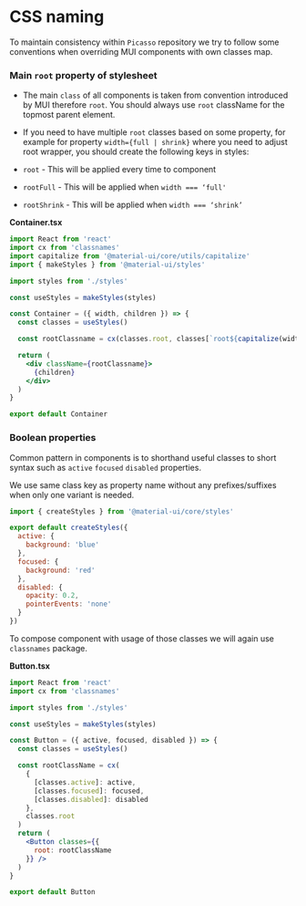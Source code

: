 # CSS naming
To maintain consistency within `Picasso` repository we try to follow some conventions when overriding MUI components with own classes map.

### Main `root` property of stylesheet
* The main `class` of all components is taken from convention introduced by MUI therefore `root`. You should always use `root` className for the topmost parent element. 

* If you need to have multiple `root` classes based on some property, for example for property `width={full | shrink}` where you need to adjust root wrapper, you should create the following keys in styles:

* `root` - This will be applied every time to component
* `rootFull` - This will be applied when `width === ‘full'`
* `rootShrink` - This will be applied when `width === ‘shrink’`

**Container.tsx**
```jsx
import React from 'react'
import cx from 'classnames'
import capitalize from '@material-ui/core/utils/capitalize'
import { makeStyles } from '@material-ui/styles'

import styles from './styles'

const useStyles = makeStyles(styles)

const Container = ({ width, children }) => {
  const classes = useStyles()

  const rootClassname = cx(classes.root, classes[`root${capitalize(width)}`])

  return (
    <div className={rootClassname}>
      {children}
    </div>
  )
}

export default Container

```

### Boolean properties
Common pattern in components is to shorthand useful classes to short syntax such as `active` `focused` `disabled` properties. 

We use same class key as property name without any prefixes/suffixes when only one variant is needed. 

```jsx
import { createStyles } from '@material-ui/core/styles'

export default createStyles({
  active: {
    background: 'blue'
  },
  focused: {
    background: 'red'
  },
  disabled: {
    opacity: 0.2,
    pointerEvents: 'none'
  }
})
```

To compose component with usage of those classes we will again use `classnames` package. 

**Button.tsx**
```jsx
import React from 'react'
import cx from 'classnames'

import styles from './styles'

const useStyles = makeStyles(styles)

const Button = ({ active, focused, disabled }) => {
  const classes = useStyles()

  const rootClassName = cx(
    {
      [classes.active]: active,
      [classes.focused]: focused,
      [classes.disabled]: disabled
    },
    classes.root
  )
  return (
    <Button classes={{
      root: rootClassName
    }} />
  )
}

export default Button

```
